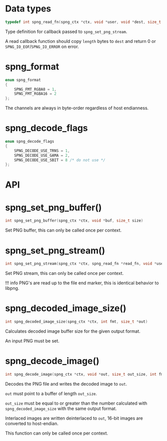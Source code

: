 # Data types

```c
typedef int spng_read_fn(spng_ctx *ctx, void *user, void *dest, size_t length)
```

Type definition for callback passed to `spng_set_png_stream`.

A read callback function should copy `length` bytes to `dest` and return 0 or
`SPNG_IO_EOF`/`SPNG_IO_ERROR` on error.

# spng_format

```c
enum spng_format
{
    SPNG_FMT_RGBA8 = 1,
    SPNG_FMT_RGBA16 = 2
};
```

The channels are always in byte-order regardless of host endianness.

# spng_decode_flags

```c
enum spng_decode_flags
{
    SPNG_DECODE_USE_TRNS = 1,
    SPNG_DECODE_USE_GAMA = 2,
    SPNG_DECODE_USE_SBIT = 8 /* do not use */
};
```


# API

# spng_set_png_buffer()
```c
int spng_set_png_buffer(spng_ctx *ctx, void *buf, size_t size)
```

Set PNG buffer, this can only be called once per context.

# spng_set_png_stream()
```c
int spng_set_png_stream(spng_ctx *ctx, spng_read_fn *read_fn, void *user)
```

Set PNG stream, this can only be called once per context.

!!! info
    PNG's are read up to the file end marker, this is identical behavior to libpng.

# spng_decoded_image_size()
```c
int spng_decoded_image_size(spng_ctx *ctx, int fmt, size_t *out)
```

Calculates decoded image buffer size for the given output format.

An input PNG must be set.

# spng_decode_image()
```c
int spng_decode_image(spng_ctx *ctx, void *out, size_t out_size, int fmt, int flags)`
```

Decodes the PNG file and writes the decoded image to `out`.

`out` must point to a buffer of length `out_size`.

`out_size` must be equal to or greater than the number calculated with
`spng_decoded_image_size` with the same output format.

Interlaced images are written deinterlaced to `out`,
16-bit images are converted to host-endian.

This function can only be called once per context.